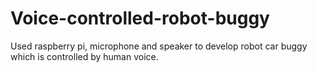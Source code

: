 # Voice-controlled-robot-buggy
Used raspberry pi, microphone and speaker to develop robot car buggy which is controlled by human voice.
